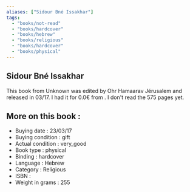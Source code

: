 ```yaml
---
aliases: ["Sidour Bné Issakhar"] 
tags: 
  - "books/not-read" 
  - "books/hardcover" 
  - "books/hebrew"
  - "books/religious"
  - "books/hardcover"
  - "books/physical"
---
```



## Sidour Bné Issakhar
This book from Unknown was edited by Ohr Hamaarav Jérusalem and released in 03/17. I had it for 0.0€ from . I don't read the 575 pages yet.

## More on this book :
- Buying date : 23/03/17
- Buying condition : gift
- Actual condition : very_good
- Book type : physical
- Binding : hardcover
- Language : Hebrew
- Category : Religious
- ISBN : 
- Weight in grams : 255
